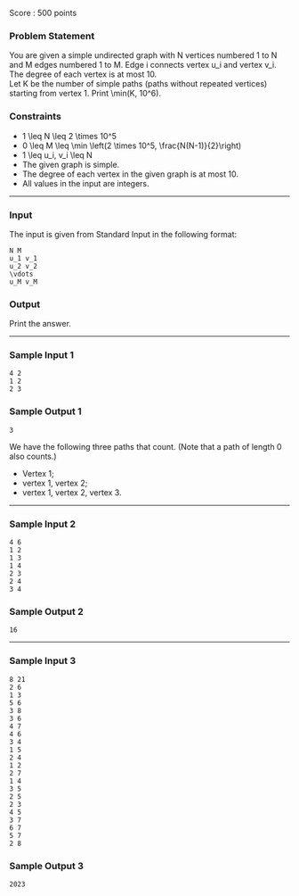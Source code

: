 Score : 500 points

### Problem Statement

You are given a simple undirected graph with N vertices numbered 1 to N and M edges numbered 1 to M. Edge i connects vertex u\_i and vertex v\_i. The degree of each vertex is at most 10.  
Let K be the number of simple paths (paths without repeated vertices) starting from vertex 1. Print \min(K, 10^6).

### Constraints

* 1 \leq N \leq 2 \times 10^5
* 0 \leq M \leq \min \left(2 \times 10^5, \frac{N(N-1)}{2}\right)
* 1 \leq u\_i, v\_i \leq N
* The given graph is simple.
* The degree of each vertex in the given graph is at most 10.
* All values in the input are integers.

---

### Input

The input is given from Standard Input in the following format:

```
N M
u_1 v_1
u_2 v_2
\vdots
u_M v_M
```

### Output

Print the answer.

---

### Sample Input 1

```
4 2
1 2
2 3
```

### Sample Output 1

```
3
```

We have the following three paths that count. (Note that a path of length 0 also counts.)

* Vertex 1;
* vertex 1, vertex 2;
* vertex 1, vertex 2, vertex 3.

---

### Sample Input 2

```
4 6
1 2
1 3
1 4
2 3
2 4
3 4
```

### Sample Output 2

```
16
```

---

### Sample Input 3

```
8 21
2 6
1 3
5 6
3 8
3 6
4 7
4 6
3 4
1 5
2 4
1 2
2 7
1 4
3 5
2 5
2 3
4 5
3 7
6 7
5 7
2 8
```

### Sample Output 3

```
2023
```